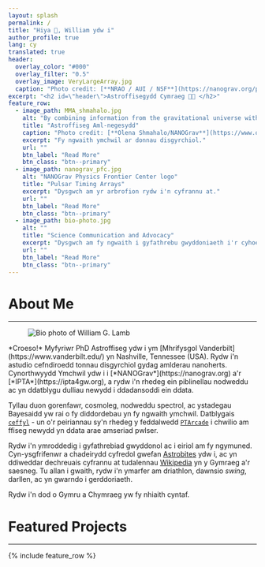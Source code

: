 ```yaml
---
layout: splash
permalink: /
title: "Hiya 👋, William ydw i"
author_profile: true
lang: cy
translated: true
header:
  overlay_color: "#000"
  overlay_filter: "0.5"
  overlay_image: VeryLargeArray.jpg
  caption: "Photo credit: [**NRAO / AUI / NSF**](https://nanograv.org/press/image-gallery)"
excerpt: "<h2 id=\"header\">Astroffisegydd Cymraeg 🔭🏴󠁧󠁢󠁷󠁬󠁳󠁿 </h2>"
feature_row:
  - image_path: MMA_shmahalo.jpg
    alt: "By combining information from the gravitational universe with knowledge learned through traditional astronomy, we can make new discoveries about how the universe works"
    title: "Astroffiseg Aml-negesydd"
    caption: "Photo credit: [**Olena Shmahalo/NANOGrav**](https://www.olenashmahalo.com/project/nanograv)"
    excerpt: "Fy ngwaith ymchwil ar donnau disgyrchiol."
    url: ""
    btn_label: "Read More"
    btn_class: "btn--primary"
  - image_path: nanograv_pfc.jpg
    alt: "NANOGrav Physics Frontier Center logo"
    title: "Pulsar Timing Arrays"
    excerpt: "Dysgwch am yr arbrofion rydw i'n cyfrannu at."
    url: ""
    btn_label: "Read More"
    btn_class: "btn--primary"
  - image_path: bio-photo.jpg
    alt: ""
    title: "Science Communication and Advocacy"
    excerpt: "Dysgwch am fy ngwaith i gyfathrebu gwyddoniaeth i'r cyhoedd ac i eiriol am wyddoniaeth a'r cymuned gwyddonol."
    url: ""
    btn_label: "Read More"
    btn_class: "btn--primary"
---
```


# About Me
<hr>
<figure style="width: 300px; height: auto;" class="align-left">
  <img src="{{ site.url }}{{ site.baseurl }}/images/bio_photo.jpg"
       alt="Bio photo of William G. Lamb">
</figure> 
*Croeso!* Myfyriwr PhD Astroffiseg ydw i ym [Mhrifysgol Vanderbilt](https://www.vanderbilt.edu/) yn Nashville, Tennessee (USA). Rydw i'n astudio cefndiroedd tonnau disgyrchiol gydag amlderau nanoherts. Cynorthwyydd Ymchwil ydw i i [*NANOGrav*](https://nanograv.org) a'r [*IPTA*](https://ipta4gw.org), a rydw i'n rhedeg ein piblinellau nodweddu ac yn ddatblygu dulliau newydd i ddadansoddi ein ddata.

Tyllau duon gorenfawr, cosmoleg, nodweddu spectrol, ac ystadegau Bayesaidd yw rai o fy diddordebau yn fy ngwaith ymchwil. Datblygais [`ceffyl`](https://www.github.com/astrolamb/ceffyl/) - un o'r peiriannau sy'n rhedeg y feddalwedd [`PTArcade`](https://andrea-mitridate.github.io/PTArcade/) i chwilio am ffiseg newydd yn ddata arae amseriad pwlser.

Rydw i'n ymroddedig i gyfathrebiad gwyddonol ac i eiriol am fy ngymuned. Cyn-ysgfrifenwr a chadeirydd cyfredol gwefan [Astrobites](https://www.astrobites.org) ydw i, ac yn ddiweddar dechreuais cyfrannu at tudalennau [Wikipedia](https://www.wikipedia.org) yn y Gymraeg a'r saesneg. Tu allan i gwaith, rydw i'n ymarfer am driathlon, dawnsio *swing*, darllen, ac yn gwarndo i gerddoriaeth.

Rydw i'n dod o Gymru a Chymraeg yw fy nhiaith cyntaf.

<!-- To ensure the figure doesn't float to the left of the next part -->
<div style="clear: both;"></div>

# Featured Projects
<hr>

{% include feature_row %}